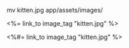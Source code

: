 mv kitten.jpg app/assets/images/

<%= link_to image_tag "kitten.jpg" %>

<%#= link_to image_tag "kitten.jpg" %>

